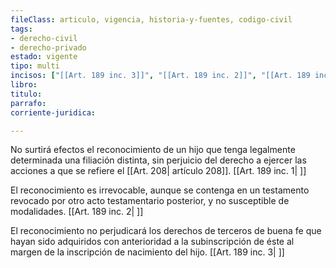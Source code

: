 ```yaml
---
fileClass: articulo, vigencia, historia-y-fuentes, codigo-civil
tags:
- derecho-civil
- derecho-privado
estado: vigente
tipo: multi
incisos: ["[[Art. 189 inc. 3]]", "[[Art. 189 inc. 2]]", "[[Art. 189 inc. 1]]"]
libro:
titulo:
parrafo:
corriente-juridica:

---
```

No surtirá efectos el reconocimiento de un hijo que tenga legalmente determinada una filiación distinta, sin perjuicio del derecho a ejercer las acciones a que se refiere el [[Art. 208| artículo 208]]. [[Art. 189 inc. 1| ]]

El reconocimiento es irrevocable, aunque se contenga en un testamento revocado por otro acto testamentario posterior, y no susceptible de modalidades. [[Art. 189 inc. 2| ]]

El reconocimiento no perjudicará los derechos de terceros de buena fe que hayan sido adquiridos con anterioridad a la subinscripción de éste al margen de la inscripción de nacimiento del hijo. [[Art. 189 inc. 3| ]]